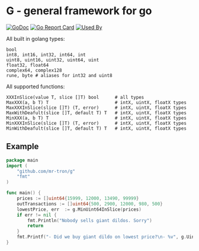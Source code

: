 # G - general framework for go

[![GoDoc](https://godoc.org/github.com/mr-tron/g?status.svg)](https://godoc.org/github.com/mr-tron/g)  [![Go Report Card](https://goreportcard.com/badge/github.com/mr-tron/g)](https://goreportcard.com/report/github.com/mr-tron/g)
[![Used By](https://sourcegraph.com/github.com/mr-tron/g/-/badge.svg)](https://sourcegraph.com/github.com/mr-tron/g?badge)


All built in golang types:
```
bool
int8, int16, int32, int64, int
uint8, uint16, uint32, uint64, uint
float32, float64
complex64, complex128
rune, byte # aliases for int32 and uint8
```

All supported functions:
```
XXXInSlice(value T, slice []T) bool      # all types
MaxXXX(a, b T) T                         # intX, uintX, floatX types
MaxXXXInSlice(slice []T) (T, error)      # intX, uintX, floatX types
MaxWithDeafult(slice []T, default T) T   # intX, uintX, floatX types
MinXXX(a, b T) T                         # intX, uintX, floatX types
MinXXXInSlice(slice []T) (T, error)      # intX, uintX, floatX types
MinWithDeafult(slice []T, default T) T   # intX, uintX, floatX types
```

## Example

```go
package main
import (
    "github.com/mr-tron/g"  
    "fmt"
)

func main() {
    prices := []uint64{15999, 12000, 13490, 99999}
    outTransactions := []uint64{500, 2900, 12000, 980, 500}
    lowestPrice, err  := g.MinUint64InSlice(prices)
    if err != nil {
        fmt.Println("Nobody sells giant dildos. Sorry")
        return
    }
    fmt.Printf("- Did we buy giant dildo on lowest price?\n- %v", g.Uint64InSlice(lowestPrice, outTransactions))
}
```